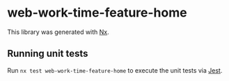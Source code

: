 # web-work-time-feature-home

This library was generated with [Nx](https://nx.dev).

## Running unit tests

Run `nx test web-work-time-feature-home` to execute the unit tests via [Jest](https://jestjs.io).
